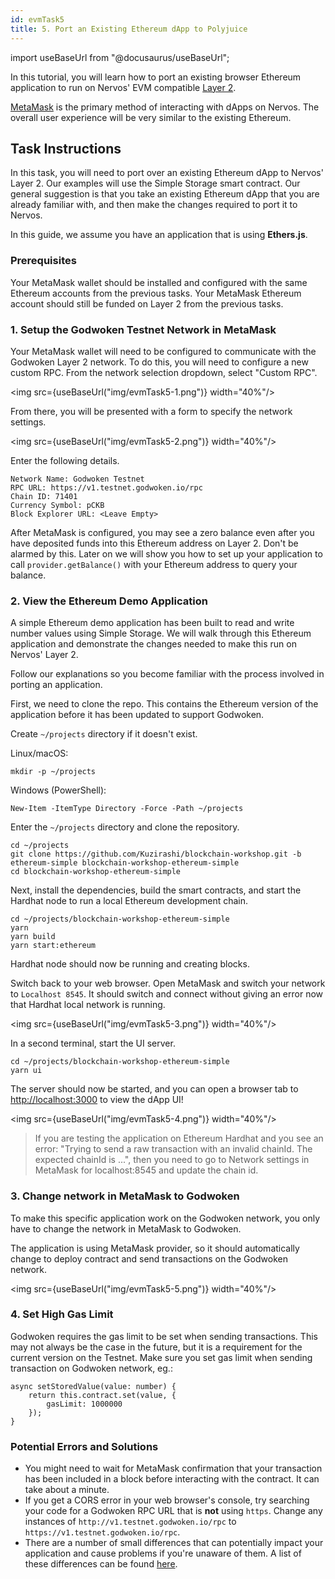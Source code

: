 ```yaml
---
id: evmTask5
title: 5. Port an Existing Ethereum dApp to Polyjuice
---
```

import useBaseUrl from "@docusaurus/useBaseUrl";


In this tutorial, you will learn how to port an existing browser Ethereum application to run on Nervos' EVM compatible [Layer 2](structure.md#layer-1-layer-2).

[MetaMask](wallets.md#metamask) is the primary method of interacting with dApps on Nervos. The overall user experience will be very similar to the existing Ethereum.

## Task Instructions

In this task, you will need to port over an existing Ethereum dApp to Nervos' Layer 2. Our examples will use the Simple Storage smart contract. Our general suggestion is that you take an existing Ethereum dApp that you are already familiar with, and then make the changes required to port it to Nervos.

In this guide, we assume you have an application that is using **Ethers.js**.

### Prerequisites

Your MetaMask wallet should be installed and configured with the same Ethereum accounts from the previous tasks. Your MetaMask Ethereum account should still be funded on Layer 2 from the previous tasks.

### 1. Setup the Godwoken Testnet Network in MetaMask

Your MetaMask wallet will need to be configured to communicate with the Godwoken Layer 2 network. To do this, you will need to configure a new custom RPC. From the network selection dropdown, select "Custom RPC".

<img src={useBaseUrl("img/evmTask5-1.png")}  width="40%"/>

From there, you will be presented with a form to specify the network settings.

<img src={useBaseUrl("img/evmTask5-2.png")}  width="40%"/>

Enter the following details.

```
Network Name: Godwoken Testnet
RPC URL: https://v1.testnet.godwoken.io/rpc
Chain ID: 71401
Currency Symbol: pCKB
Block Explorer URL: <Leave Empty>
```

After MetaMask is configured, you may see a zero balance even after you have deposited funds into this Ethereum address on Layer 2. Don't be alarmed by this. Later on we will show you how to set up your application to call `provider.getBalance()` with your Ethereum address to query your balance.

### 2. View the Ethereum Demo Application

A simple Ethereum demo application has been built to read and write number values using Simple Storage. We will walk through this Ethereum application and demonstrate the changes needed to make this run on Nervos' Layer 2.

Follow our explanations so you become familiar with the process involved in porting an application.

First, we need to clone the repo. This contains the Ethereum version of the application before it has been updated to support Godwoken.

Create `~/projects` directory if it doesn't exist.

Linux/macOS:

```
mkdir -p ~/projects
```

Windows (PowerShell):

```
New-Item -ItemType Directory -Force -Path ~/projects
```

Enter the `~/projects` directory and clone the repository.

```
cd ~/projects
git clone https://github.com/Kuzirashi/blockchain-workshop.git -b ethereum-simple blockchain-workshop-ethereum-simple
cd blockchain-workshop-ethereum-simple
```

Next, install the dependencies, build the smart contracts, and start the Hardhat node to run a local Ethereum development chain.

```
cd ~/projects/blockchain-workshop-ethereum-simple
yarn
yarn build
yarn start:ethereum
```

Hardhat node should now be running and creating blocks.

Switch back to your web browser. Open MetaMask and switch your network to `Localhost 8545`. It should switch and connect without giving an error now that Hardhat local network is running.

<img src={useBaseUrl("img/evmTask5-3.png")}  width="40%"/>

In a second terminal, start the UI server.

```
cd ~/projects/blockchain-workshop-ethereum-simple
yarn ui
```

The server should now be started, and you can open a browser tab to [http://localhost:3000](http://localhost:3000) to view the dApp UI!

<img src={useBaseUrl("img/evmTask5-4.png")}  width="40%"/>

> If you are testing the application on Ethereum Hardhat and you see an error: "Trying to send a raw transaction with an invalid chainId. The expected chainId is ...", then you need to go to Network settings in MetaMask for localhost:8545 and update the chain id.

### 3. Change network in MetaMask to Godwoken

To make this specific application work on the Godwoken network, you only have to change the network in MetaMask to Godwoken.

The application is using MetaMask provider, so it should automatically change to deploy contract and send transactions on the Godwoken network.

<img src={useBaseUrl("img/evmTask5-5.png")}  width="40%"/>

### 4. Set High Gas Limit

Godwoken requires the gas limit to be set when sending transactions. This may not always be the case in the future, but it is a requirement for the current version on the Testnet. Make sure you set gas limit when sending transaction on Godwoken network, eg.:

```
async setStoredValue(value: number) {
    return this.contract.set(value, {
        gasLimit: 1000000
    });
}
```

### Potential Errors and Solutions

* You might need to wait for MetaMask confirmation that your transaction has been included in a block before interacting with the contract. It can take about a minute.
* If you get a CORS error in your web browser's console, try searching your code for a Godwoken RPC URL that is **not** using `https`. Change any instances of `http://v1.testnet.godwoken.io/rpc` to `https://v1.testnet.godwoken.io/rpc`.
* There are a number of small differences that can potentially impact your application and cause problems if you're unaware of them. A list of these differences can be found [here](https://github.com/godwokenrises/godwoken-polyjuice/blob/main/docs/EVM-compatible.md).
